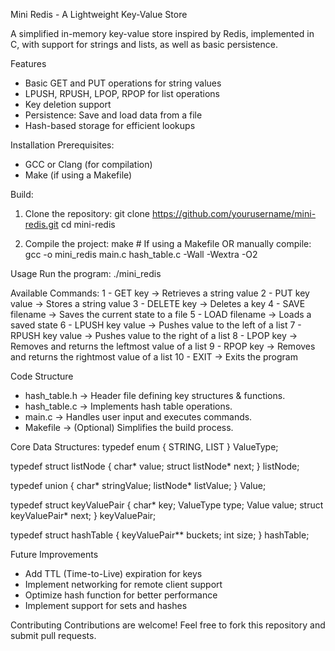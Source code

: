 Mini Redis - A Lightweight Key-Value Store

A simplified in-memory key-value store inspired by Redis, implemented in C, with support for strings and lists, as well as basic persistence.

Features
- Basic GET and PUT operations for string values
- LPUSH, RPUSH, LPOP, RPOP for list operations
- Key deletion support
- Persistence: Save and load data from a file
- Hash-based storage for efficient lookups

Installation
Prerequisites:
- GCC or Clang (for compilation)
- Make (if using a Makefile)

Build:
1. Clone the repository:
   git clone https://github.com/yourusername/mini-redis.git
   cd mini-redis

2. Compile the project:
   make  # If using a Makefile
   OR manually compile:
   gcc -o mini_redis main.c hash_table.c -Wall -Wextra -O2

Usage
Run the program:
   ./mini_redis

Available Commands:
1  - GET key      → Retrieves a string value
2  - PUT key value → Stores a string value
3  - DELETE key   → Deletes a key
4  - SAVE filename → Saves the current state to a file
5  - LOAD filename → Loads a saved state
6  - LPUSH key value → Pushes value to the left of a list
7  - RPUSH key value → Pushes value to the right of a list
8  - LPOP key → Removes and returns the leftmost value of a list
9  - RPOP key → Removes and returns the rightmost value of a list
10 - EXIT → Exits the program

Code Structure
- hash_table.h → Header file defining key structures & functions.
- hash_table.c → Implements hash table operations.
- main.c → Handles user input and executes commands.
- Makefile → (Optional) Simplifies the build process.

Core Data Structures:
typedef enum { STRING, LIST } ValueType;

typedef struct listNode {
    char* value;
    struct listNode* next;
} listNode;

typedef union {
    char* stringValue;
    listNode* listValue;
} Value;

typedef struct keyValuePair {
    char* key;
    ValueType type;
    Value value;
    struct keyValuePair* next;
} keyValuePair;

typedef struct hashTable {
    keyValuePair** buckets;
    int size;
} hashTable;

Future Improvements
- Add TTL (Time-to-Live) expiration for keys  
- Implement networking for remote client support  
- Optimize hash function for better performance  
- Implement support for sets and hashes  

Contributing
Contributions are welcome! Feel free to fork this repository and submit pull requests.
